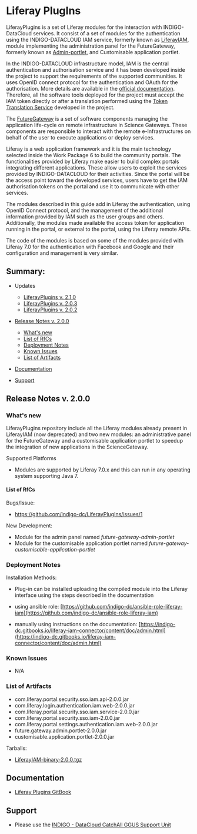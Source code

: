 # Liferay PlugIns


LiferayPlugins is a set of Liferay modules for the interaction with INDIGO-DataCloud services.
It consist of a set of modules for the authentication using the INDIGO-DATACLOUD IAM service,
formerly known as [LiferayIAM][1], module implementing the administration panel for the FutureGateway,
formerly known as [Admin-portlet][2], and Customisable application portlet.

In the INDIGO-DATACLOUD infrastructure model, IAM is the central authentication and authorisation
service and it has been developed inside the project to support the requirements of the supported communities.
It uses OpenID connect protocol for the authentication and OAuth for the authorisation.
More details are available in the [official documentation][3]. Therefore, all the software tools deployed for
the project must accept the IAM token directly or after a translation performed using the
[Token Translation Service][4] developed in the project.

The [FutureGateway][5] is a set of software components managing the application life-cycle on remote
infrastructure in Science Gateways. These components are responsible to interact with the remote e-Infrastructures
on behalf of the user to execute applications or deploy services.

Liferay is a web application framework and it is the main technology selected inside the
Work Package 6 to build the community portals. The functionalities provided by Liferay
make easier to build complex portals integrating different applications. These
allow users to exploit the services provided by INDIGO-DATACLOUD for their activities.
Since the portal will be the access point toward the developed services, users have to get the IAM authorisation
tokens on the portal and use it to communicate with other services.

The modules described in this guide add in Liferay the authentication, using OpenID Connect protocol,
and the management of the additional information provided by IAM such as
the user groups and others. Additionally, the modules made available the access
token for application running in the portal, or external to the portal, using the
Liferay remote APIs.


The code of the modules is based on some of the modules provided with Liferay 7.0
for the authentication with Facebook and Google and their configuration and management
is very similar.

[1]: https://github.com/FutureGateway/LiferayIAM
[2]: https://github.com/FutureGateway/Admin-portlet
[3]: https://www.gitbook.com/book/indigo-dc/iam/details
[4]: https://www.gitbook.com/book/indigo-dc/token-translation-service/details
[5]: https://www.gitbook.com/book/indigo-dc/futuregateway/details

## Summary:

* Updates
  * [LiferayPlugins v. 2.1.0](https://indigo-dc.gitbooks.io/indigo-datacloud-releases/content/indigo2/fourth_update_of_indigo-2.html#lp)<br>
  * [LiferayPlugins v. 2.0.3](https://indigo-dc.gitbooks.io/indigo-datacloud-releases/content/indigo2/second_update_of_indigo-2.html#lp)<br>
  * [LiferayPlugins v. 2.0.2](https://indigo-dc.gitbooks.io/indigo-datacloud-releases/content/indigo2/first_update_of_indigo-2.html#lp)<br>

* [Release Notes v. 2.0.0](#id1)
  * [What's new](#id2)
  * [List of RfCs](#id3)
  * [Deployment Notes](#id4)
  * [Known Issues](#id5)
  * [List of Artifacts](#id7)<br>

* [Documentation](#id6)
* [Support](#id8)


<a id="id1"></a>
## Release Notes v. 2.0.0

<a id="id2"></a>
### What's new

LiferayPlugins repository include all the Liferay modules already present in LiferayIAM (now deprecated) and two new modules:
an administrative panel for the FutureGateway and a customisable application portlet to speedup the integration of new applications
in the ScienceGateway.

Supported Platforms
* Modules are supported by Liferay 7.0.x and this can run in any operating system supporting Java 7.


<a id="id3"></a>
#### List of RfCs 

Bugs/Issue:
* https://github.com/indigo-dc/LiferayPlugIns/issues/1

New Development:
* Module for the admin panel named _future-gateway-admin-portlet_
* Module for the customisable application portlet named _future-gateway-customisable-application-portlet_


<a id="id4"></a>
### Deployment Notes
Installation Methods:
* Plug-in can be installed uploading the compiled module into the Liferay interface using the steps described in the documentation


* using ansible role: [https://github.com/indigo-dc/ansible-role-liferay-iam](https://github.com/indigo-dc/ansible-role-liferay-iam)
* manually using instructions on the documentation: [https://indigo-dc.gitbooks.io/liferay-iam-connector/content/doc/admin.html](https://indigo-dc.gitbooks.io/liferay-iam-connector/content/doc/admin.html)


<a id="id5"></a>
### Known Issues

* N/A
 
<a id="id7"></a>
### List of Artifacts
* com.liferay.portal.security.sso.iam.api-2.0.0.jar
* com.liferay.login.authentication.iam.web-2.0.0.jar
* com.liferay.portal.security.sso.iam.service-2.0.0.jar
* com.liferay.portal.security.sso.iam-2.0.0.jar
* com.liferay.portal.settings.authentication.iam.web-2.0.0.jar
* future.gateway.admin.portlet-2.0.0.jar
* customisable.application.portlet-2.0.0.jar


Tarballs:
* [LiferayIAM-binary-2.0.0.tgz](http://repo.indigo-datacloud.eu/repository/indigo/2/centos7/x86_64/tgz/LiferayPlugins-binary-2.0.0.tgz)

<a id="id6"></a>
## Documentation

* [Liferay Plugins GitBook](https://indigo-dc.gitbooks.io/liferay-plugins/content/doc/admin.html)

<a id="id8"></a>
## Support

* Please use the [INDIGO - DataCloud CatchAll GGUS Support Unit](
https://wiki.egi.eu/wiki/GGUS:INDIGO_DataCloud_Catch-all_FAQ)
